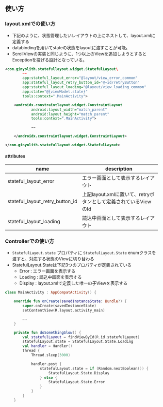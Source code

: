 ## 使い方

### layout.xmlでの使い方

- 下記のように、状態管理したいレイアウトの上にネストして、layout.xmlに定義する
- databindingを用いてstateの状態をlayoutに渡すことが可能。
- ScrollViewの実装と同じように、1つ以上のViewを追加しようとするとExceptionを投げる設計となっている。

```xml
<com.ginyolith.statefullayout.widget.StatefulLayout\
        ~~
        app:stateful_layout_error="@layout/view_error_common"
        app:stateful_layout_retry_button_id="@+id/retryButton"
        app:stateful_layout_loading="@layout/view_loading_common"
        app:state="@{viewModel.state}"
        tools:context=".MainActivity">

    <androidx.constraintlayout.widget.ConstraintLayout
            android:layout_width="match_parent"
            android:layout_height="match_parent"
            tools:context=".MainActivity">

            ~~

    </androidx.constraintlayout.widget.ConstraintLayout>

</com.ginyolith.statefullayout.widget.StatefulLayout>
```

#### attributes

| name | description |
|------|-------------|
|stateful_layout_error | エラー画面として表示するレイアウト |
|stateful_layout_retry_button_id | 上記layout.xmlに置いて、retryボタンとして定義されているViewのId |
|stateful_layout_loading| 読込中画面として表示するレイアウト |

### Controllerでの使い方

- `StatefulLayout.state` プロパティに `StatefulLayout.State` enumクラスを渡すと、対応する状態のViewに切り替わる
- StatefulLayout.Stateは下記3つのプロパティが定義されている
    - Error   : エラー画面を表示する
    - Loading : 読込中画面を表示する
    - Display : layout.xmlで定義した唯一の子Viewを表示する

```kotlin
class MainActivity : AppCompatActivity() {

    override fun onCreate(savedInstanceState: Bundle?) {
        super.onCreate(savedInstanceState)
        setContentView(R.layout.activity_main)

        ~~
    }

    private fun doSomethingSlow() {
        val statefulLayout = findViewById(R.id.statefulLayout)
        statefulLayout.state = StatefulLayout.State.Loading
        val handler = Handler()
        thread {
            Thread.sleep(3000)

            handler.post {
                statefulLayout.state = if (Random.nextBoolean()) {
                    StatefulLayout.State.Display
                } else {
                    StatefulLayout.State.Error
                }
            }
        }
    }
```